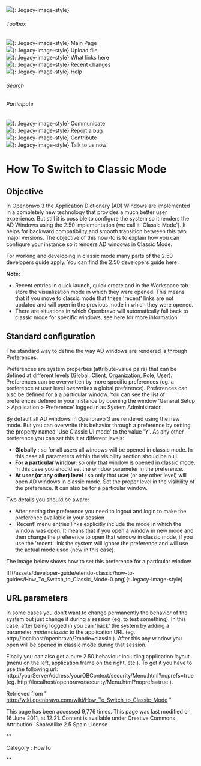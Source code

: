![](skins/openbravo/images/social-blogs-sidebar-banner.png){: .legacy-image-style}

######  Toolbox

![](skins/openbravo/images/flecha1.jpg){: .legacy-image-style} Main Page  
![](skins/openbravo/images/flecha1.jpg){: .legacy-image-style} Upload file  
![](skins/openbravo/images/flecha1.jpg){: .legacy-image-style} What links here  
![](skins/openbravo/images/flecha1.jpg){: .legacy-image-style} Recent changes  
![](skins/openbravo/images/flecha1.jpg){: .legacy-image-style} Help  
  
  

######  Search

######  Participate

![](skins/openbravo/images/flecha1.jpg){: .legacy-image-style} Communicate  
![](skins/openbravo/images/flecha1.jpg){: .legacy-image-style} Report a bug  
![](skins/openbravo/images/flecha1.jpg){: .legacy-image-style} Contribute  
![](skins/openbravo/images/flecha1.jpg){: .legacy-image-style} Talk to us now!  

  

#  How To Switch to Classic Mode

##  Objective

In Openbravo 3 the Application Dictionary (AD) Windows are implemented in a
completely new technology that provides a much better user experience. But
still it is possible to configure the system so it renders the AD Windows
using the 2.50 implementation (we call it 'Classic Mode'). It helps for
backward compatibility and smooth transition between this two major versions.
The objective of this how-to is to explain how you can configure your instance
so it renders AD windows in Classic Mode.

For working and developing in classic mode many parts of the 2.50 developers
guide apply. You can find the 2.50 developers guide  here  .

**Note:**

  * Recent entries in quick launch, quick create and in the Workspace tab store the visualization mode in which they were opened. This means that if you move to classic mode that these 'recent' links are not updated and will open in the previous mode in which they were opened. 
  * There are situations in which Openbravo will automatically fall back to classic mode for specific windows, see  here  for more information 

##  Standard configuration

The standard way to define the way AD windows are rendered is through
Preferences.

Preferences are system properties (attribute-value pairs) that can be defined
at different levels (Global, Client, Organization, Role, User). Preferences
can be overwritten by more specific preferences (eg. a preference at user
level overwrites a global preference). Preferences can also be defined for a a
particular window. You can see the list of preferences defined in your
instance by opening the window 'General Setup > Application > Preference'
logged in as System Administrator.

By default all AD windows in Openbravo 3 are rendered using the new mode. But
you can overwrite this behavior through a preference by setting the property
named 'Use Classic UI mode' to the value 'Y'. As any other preference you can
set this it at different levels:

  * **Globally** : so for all users all windows will be opened in classic mode. In this case all parameters within the visibility section should be null. 
  * **For a particular window:** so only that window is opened in classic mode. In this case you should set the window parameter in the preference. 
  * **At user (or any other) level** : so only that user (or any other level) will open AD windows in classic mode. Set the proper level in the visibility of the preference. It can also be for a particular window. 

Two details you should be aware:

  * After setting the preference you need to logout and login to make the preference available in your session 
  * 'Recent' menu entries links explicitly include the mode in which the window was open. It means that if you open a window in new mode and then change the preference to open that window in classic mode, if you use the 'recent' link the system will ignore the preference and will use the actual mode used (new in this case). 

The image below shows how to set this preference for a particular window.

![](/assets/developer-guide/etendo-classic/how-to-
guides/How_To_Switch_to_Classic_Mode-0.png){: .legacy-image-style}

##  URL parameters

In some cases you don't want to change permanently the behavior of the system
but just change it during a session (eg. to test something). In this case,
after being logged in you can 'hack' the system by adding a parameter
_mode=classic_ to the application URL (eg.
http://localhost/openbravo/?mode=classic  ). After this any window you open
will be opened in classic mode during that session.

Finally you can also get a pure 2.50 behaviour including application layout
(menu on the left, application frame on the right, etc.). To get it you have
to use the following url:
http://yourServerAddress/yourOBContext/security/Menu.html?noprefs=true  (eg.
http://localhost/openbravo/security/Menu.html?noprefs=true  ).

Retrieved from "  http://wiki.openbravo.com/wiki/How_To_Switch_to_Classic_Mode
"

This page has been accessed 9,776 times. This page was last modified on 16
June 2011, at 12:21. Content is available under  Creative Commons Attribution-
ShareAlike 2.5 Spain License  .

  
**

Category  :  HowTo

**

